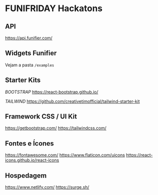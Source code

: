 # FUNIFRIDAY Hackatons

## API
https://api.funifier.com/

## Widgets Funifier

Vejam a pasta `/examples`

## Starter Kits

*BOOTSTRAP*
https://react-bootstrap.github.io/

*TAILWIND*
https://github.com/creativetimofficial/tailwind-starter-kit

## Framework CSS / UI Kit

https://getbootstrap.com/
https://tailwindcss.com/

## Fontes e Ícones

https://fontawesome.com/
https://www.flaticon.com/uicons
https://react-icons.github.io/react-icons

## Hospedagem

https://www.netlify.com/
https://surge.sh/
